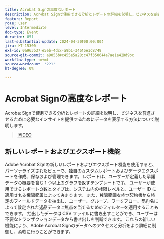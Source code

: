 ```yaml
---
title: Acrobat Signの高度なレポート
description: Acrobat Signで使用できる分析とレポートの詳細を説明し、ビジネスを前進させるために必要なインサイトを提供するためにデータを表示する方法について説明します。
feature: Report
role: User
level: Intermediate
doc-type: Event
duration: 851
last-substantial-update: 2024-04-30T00:00:00Z
jira: KT-15300
exl-id: 0a963b37-e5eb-4dcc-a9b1-34646e1c8749
source-git-commit: a9055b8c455e5a28cc47f350644a7ae1a428d9bc
workflow-type: tm+mt
source-wordcount: '221'
ht-degree: 0%

---
```


# Acrobat Signの高度なレポート

Acrobat Signで使用できる分析とレポートの詳細を説明し、ビジネスを前進させるために必要なインサイトを提供するためにデータを表示する方法について説明します。

>[!VIDEO](https://video.tv.adobe.com/v/3454406/?learn=on&captions=jpn)

## 新しいレポートおよびエクスポート機能

Adobe Acrobat Signの新しいレポートおよびエクスポート機能を使用すると、パーソナライズされたビューで、独自のカスタムレポートおよびデータエクスポートを作成、保存および管理できます。 レポートは、ユーザーが定義した承諾データの概要を含む 1 つ以上のグラフを返すテンプレートです。 ユーザーが使用できるレポートの数とタイプは、システム内の権限レベルと、ユーザー ID に適用される権限範囲によって決まります。 また、権限範囲を持つ契約書から特定のフィールドデータを抽出し、ユーザー、グループ、ワークフロー、契約名によって設定された返品データに焦点を当てるためのフィルターを適用することもできます。 抽出したデータは CSV ファイルに書き出すことができ、ユーザーは不要なトランザクションデータから書き出しを判断できます。 これらの新しい機能により、Adobe Acrobat Signのデータへのアクセスと分析をより詳細に制御し、柔軟に行うことができます。
